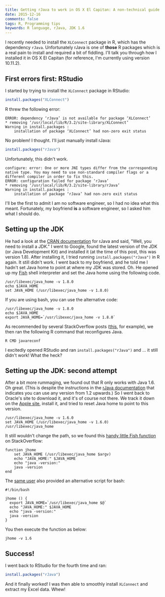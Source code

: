 ```yaml
---
title: Getting rJava to work in OS X El Capitan: A non-technical guide  
date: 2015-12-16   
comments: false  
tags: R, Programming tips  
keywords: R language, rJava, JDK 1.6  
---
```


I recently needed to install the `XLConnect` package in R, which has the dependency `rJava`. Unfortunately rJava is one of **those** R packages which is a real pain to install and required a bit of fiddling. I'll talk you through how I installed it in OS X El Capitan (for reference, I'm currently using version 10.11.2).

## First errors first: RStudio

I started by trying to install the `XLConnect` package in RStudio:

```r
install.packages("XLConnect")
```

R threw the following error:


	ERROR: dependency ‘rJava’ is not available for package ‘XLConnect’
	* removing ‘/usr/local/lib/R/3.2/site-library/XLConnect’
	Warning in install.packages :
  		installation of package ‘XLConnect’ had non-zero exit status


No problem! I thought. I'll just manually install rJava:

```r
install.packages("rJava")
```

Unfortunately, this didn't work.
	

	configure: error: One or more JNI types differ from the corresponding native type. You may need to use non-standard compiler flags or a different compiler in order to fix this.
	ERROR: configuration failed for package ‘rJava’
	* removing ‘/usr/local/lib/R/3.2/site-library/rJava’
	Warning in install.packages :
  		installation of package ‘rJava’ had non-zero exit status


I'll be the first to admit I am no software engineer, so I had no idea what this meant. Fortunately, my boyfriend **is** a software engineer, so I asked him what I should do.

## Setting up the JDK

He had a look at the [CRAN documentation](https://cran.r-project.org/web/packages/rJava/rJava.pdf) for rJava and said, "Well, you need to install a JDK." I went to Google, found the latest version of the JDK (or Java Development Kit) and installed it (at the time of this post, this was version 1.8). After installing it, I tried running `install.packages("rJava")` in R again. It still didn't work. I went back to my boyfriend, and he told me I hadn't set Java home to point at where my JDK was stored. Oh. He opened up my [Fish](http://fishshell.com/) shell interpreter and set the Java home using the following code.

```shell
/usr/libexec/java_home -v 1.8.0
echo $JAVA_HOME
set JAVA_HOME (/usr/libexec/java_home -v 1.8.0)
```

If you are using bash, you can use the alternative code:

```shell
/usr/libexec/java_home -v 1.8.0
echo $JAVA_HOME
export JAVA_HOME=`/usr/libexec/java_home -v 1.8.0`
```

As recommended by several StackOverflow posts ([this](http://stackoverflow.com/questions/26755013/install-xlsx-and-rjava-on-mac), for example), we then ran the following R command that reconfigures Java.

```shell
R CMD javareconf
```

I excitedly opened RStudio and ran `install.packages("rJava")` and ... it still didn't work! What the heck? 

## Setting up the JDK: second attempt

After a bit more rummaging, we found out that R only works with Java 1.6. Oh great. (This is despite the instructions in the [rJava documentation](https://cran.r-project.org/web/packages/rJava/rJava.pdf) that indicates you can use any version from 1.2 upwards.) So I went back to Oracle's site to download it, and it's of course not there. We track it down on the [Apple site](https://support.apple.com/kb/dl1572?locale=en_US), install it, and tried to reset Java home to point to this version.

```shell
/usr/libexec/java_home -v 1.6.0
set JAVA_HOME (/usr/libexec/java_home -v 1.6.0)
/usr/libexec/java_home
```

It still wouldn't change the path, so we found this [handy little Fish function](http://stackoverflow.com/questions/21964709/how-to-set-or-change-the-default-java-jdk-version-on-os-x) on StackOverflow:

```shell
function jhome
    set JAVA_HOME (/usr/libexec/java_home $argv)
    echo "JAVA_HOME:" $JAVA_HOME
    echo "java -version:"
    java -version
end
```

The [same user](http://stackoverflow.com/questions/21964709/how-to-set-or-change-the-default-java-jdk-version-on-os-x) also provided an alternative script for bash:

```shell
#!/bin/bash

jhome () {
  export JAVA_HOME=`/usr/libexec/java_home $@`
  echo "JAVA_HOME:" $JAVA_HOME
  echo "java -version:"
  java -version
}
```

You then execute the function as below:

```shell
jhome -v 1.6
```

## Success!

I went back to RStudio for the fourth time and ran:

```r
install.packages("rJava")
```

And it finally worked! I was then able to smoothly install `XLConnect` and extract my Excel data. Whew!